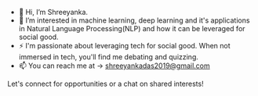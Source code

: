 
- 👋  Hi, I’m Shreeyanka.
- 🌱  I’m interested in machine learning, deep learning and it's applications in Natural Language Processing(NLP) and how it can be leveraged for social good.
- ⚡  I'm passionate about leveraging tech for social good. When not immersed in tech, you'll find me debating and quizzing. 
- 📫 You can reach me at -> shreeyankadas2019@gmail.com
  
Let's connect for opportunities or a chat on shared interests!

<!--
**shreeyanka27/shreeyanka27** is a ✨ _special_ ✨ repository because its `README.md` (this file) appears on your GitHub profile.

Here are some ideas to get you started:

- 🔭 I’m currently working on ...
- 🌱 I’m currently learning ...
- 👯 I’m looking to collaborate on ...
- 🤔 I’m looking for help with ...
- 💬 Ask me about ...
- 📫 How to reach me: ...
- 😄 Pronouns: ...
- ⚡ Fun fact: ...
-->
